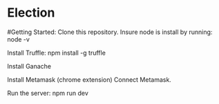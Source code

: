 # Election

#Getting Started:
Clone this repository.
Insure node is install by running:
node -v

Install Truffle:
npm install -g truffle

Install Ganache

Install Metamask (chrome extension)
Connect Metamask.

Run the server:
npm run dev
